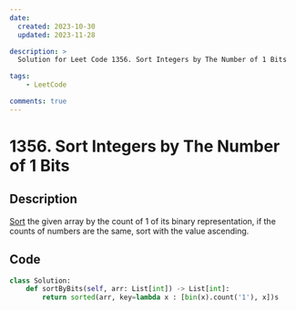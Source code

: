 ```yaml
---
date:
  created: 2023-10-30
  updated: 2023-11-28

description: >
  Solution for Leet Code 1356. Sort Integers by The Number of 1 Bits

tags:
    - LeetCode

comments: true
---
```


# 1356. Sort Integers by The Number of 1 Bits

## Description

[Sort](https://leetcode.com/problems/sort-integers-by-the-number-of-1-bits/description/?envType=daily-question&envId=2023-10-30) the given array by the count of 1 of its binary representation, if the counts of numbers are the same, sort with the value ascending.

## Code

```python
class Solution:
    def sortByBits(self, arr: List[int]) -> List[int]:
        return sorted(arr, key=lambda x : [bin(x).count('1'), x])s
```